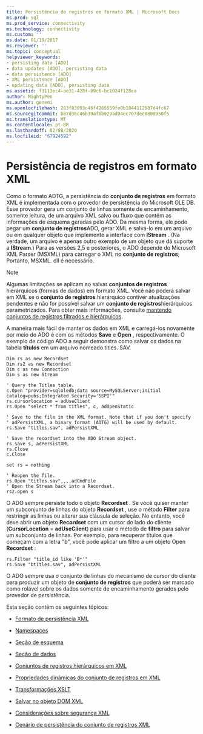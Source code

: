 ```yaml
---
title: Persistência de registros em formato XML | Microsoft Docs
ms.prod: sql
ms.prod_service: connectivity
ms.technology: connectivity
ms.custom: ''
ms.date: 01/19/2017
ms.reviewer: ''
ms.topic: conceptual
helpviewer_keywords:
- persisting data [ADO]
- data updates [ADO], persisting data
- data persistence [ADO]
- XML persistence [ADO]
- updating data [ADO], persisting data
ms.assetid: f3113ec4-ae31-428f-89c6-bc1024f128ea
author: MightyPen
ms.author: genemi
ms.openlocfilehash: 263f83093c46f4265559fe0b1844112687d4fc67
ms.sourcegitcommit: b87d36c46b39af8b929ad94ec707dee8800950f5
ms.translationtype: MT
ms.contentlocale: pt-BR
ms.lasthandoff: 02/08/2020
ms.locfileid: "67924592"
---
```

# <a name="persisting-records-in-xml-format"></a>Persistência de registros em formato XML
Como o formato ADTG, a persistência do **conjunto de registros** em formato XML é implementada com o provedor de persistência do Microsoft OLE DB. Esse provedor gera um conjunto de linhas somente de encaminhamento, somente leitura, de um arquivo XML salvo ou fluxo que contém as informações de esquema geradas pelo ADO. Da mesma forma, ele pode pegar um **conjunto de registros**ADO, gerar XML e salvá-lo em um arquivo ou em qualquer objeto que implemente a interface com **IStream** . (Na verdade, um arquivo é apenas outro exemplo de um objeto que dá suporte a **IStream**.) Para as versões 2,5 e posteriores, o ADO depende do Microsoft XML Parser (MSXML) para carregar o XML no **conjunto de registros**; Portanto, MSXML. dll é necessário.  
  
> [!NOTE]
>  Algumas limitações se aplicam ao salvar **conjuntos de registros** hierárquicos (formas de dados) em formato XML. Você não poderá salvar em XML se o **conjunto de registros** hierárquico contiver atualizações pendentes e não for possível salvar um **conjunto de registros**hierárquicos parametrizados. Para obter mais informações, consulte [mantendo conjuntos de registros filtrados e hierárquicos](../../../ado/guide/data/persisting-filtered-and-hierarchical-recordsets.md).  
  
 A maneira mais fácil de manter os dados em XML e carregá-los novamente por meio do ADO é com os métodos **Save** e **Open** , respectivamente. O exemplo de código ADO a seguir demonstra como salvar os dados na tabela **títulos** em um arquivo nomeado titles. SAV.  
  
```  
Dim rs as new Recordset  
Dim rs2 as new Recordset  
Dim c as new Connection  
Dim s as new Stream  
  
' Query the Titles table.  
c.Open "provider=sqloledb;data source=MySQLServer;initial catalog=pubs;Integrated Security='SSPI'"  
rs.cursorlocation = adUseClient  
rs.Open "select * from titles", c, adOpenStatic  
  
' Save to the file in the XML format. Note that if you don't specify   
' adPersistXML, a binary format (ADTG) will be used by default.  
rs.Save "titles.sav", adPersistXML  
  
' Save the recordset into the ADO Stream object.  
rs.save s, adPersistXML  
rs.Close  
c.Close  
  
set rs = nothing  
  
' Reopen the file.  
rs.Open "titles.sav",,,,adCmdFile  
' Open the Stream back into a Recordset.  
rs2.open s  
```  
  
 O ADO sempre persiste todo o objeto **Recordset** . Se você quiser manter um subconjunto de linhas do objeto **Recordset** , use o método **Filter** para restringir as linhas ou alterar sua cláusula de seleção. No entanto, você deve abrir um objeto **Recordset** com um cursor do lado do cliente (**CursorLocation** = **adUseClient**) para usar o método de **filtro** para salvar um subconjunto de linhas. Por exemplo, para recuperar títulos que começam com a letra "b", você pode aplicar um filtro a um objeto Open **Recordset** :  
  
```  
rs.Filter "title_id like 'B*'"  
rs.Save "btitles.sav", adPersistXML  
```  
  
 O ADO sempre usa o conjunto de linhas do mecanismo de cursor do cliente para produzir um objeto de **conjunto de registros** que poderá ser marcado como rolável sobre os dados somente de encaminhamento gerados pelo provedor de persistência.  
  
 Esta seção contém os seguintes tópicos:  
  
-   [Formato de persistência XML](../../../ado/guide/data/xml-persistence-format.md)  
  
-   [Namespaces](../../../ado/guide/data/namespaces.md)  
  
-   [Seção de esquema](../../../ado/guide/data/schema-section.md)  
  
-   [Seção de dados](../../../ado/guide/data/data-section.md)  
  
-   [Conjuntos de registros hierárquicos em XML](../../../ado/guide/data/hierarchical-recordsets-in-xml.md)  
  
-   [Propriedades dinâmicas do conjunto de registros em XML](../../../ado/guide/data/recordset-dynamic-properties-in-xml.md)  
  
-   [Transformações XSLT](../../../ado/guide/data/xslt-transformations.md)  
  
-   [Salvar no objeto DOM XML](../../../ado/guide/data/saving-to-the-xml-dom-object.md)  
  
-   [Considerações sobre segurança XML](../../../ado/guide/data/xml-security-considerations.md)  
  
-   [Cenário de persistência do conjunto de registros XML](../../../ado/guide/data/xml-recordset-persistence-scenario.md)
